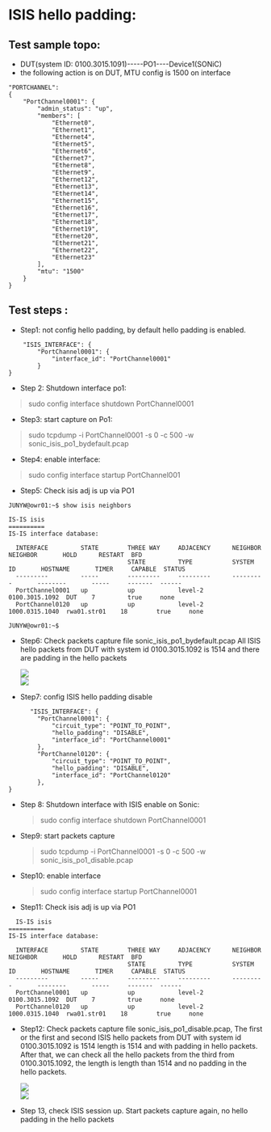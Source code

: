 # ISIS hello padding:
## Test sample topo:

- DUT(system ID: 0100.3015.1091)-----PO1----Device1(SONiC)
- the following action is on DUT, MTU config is 1500 on interface
```
"PORTCHANNEL":
{
    "PortChannel0001": {
        "admin_status": "up",
        "members": [
            "Ethernet0",
            "Ethernet1",
            "Ethernet4",
            "Ethernet5",
            "Ethernet6",
            "Ethernet7",
            "Ethernet8",
            "Ethernet9",
            "Ethernet12",
            "Ethernet13",
            "Ethernet14",
            "Ethernet15",
            "Ethernet16",
            "Ethernet17",
            "Ethernet18",
            "Ethernet19",
            "Ethernet20",
            "Ethernet21",
            "Ethernet22",
            "Ethernet23"
        ],
        "mtu": "1500"
    }
}
```




## Test steps :
* Step1: not config hello padding, by default hello padding is enabled.
```
    "ISIS_INTERFACE": {
        "PortChannel0001": {
            "interface_id": "PortChannel0001"
        }
}
```

* Step 2: Shutdown interface po1: 

> sudo config interface shutdown PortChannel0001

* Step3: start capture on Po1:
> sudo tcpdump -i PortChannel0001 -s 0 -c 500 -w sonic_isis_po1_bydefault.pcap

 * Step4: enable interface:
> sudo config interface startup PortChannel001

* Step5: Check isis adj is up via PO1
```
JUNYW@owr01:~$ show isis neighbors 

IS-IS isis
==========
IS-IS interface database:

  INTERFACE         STATE        THREE WAY     ADJACENCY      NEIGHBOR        NEIGHBOR       HOLD      RESTART  BFD
                                 STATE         TYPE           SYSTEM ID       HOSTNAME       TIMER     CAPABLE  STATUS
  ---------         -----        ---------     ---------      ---------       --------       -----     -------  ------
  PortChannel0001   up           up            level-2        0100.3015.1092  DUT    7         true     none
  PortChannel0120   up           up            level-2        1000.0315.1040  rwa01.str01    18        true     none

JUNYW@owr01:~$ 
```

* Step6: Check packets capture file sonic_isis_po1_bydefault.pcap
All ISIS hello packets from DUT with system id  0100.3015.1092 is 1514 and there are padding in the hello packets

  ![](./images/isis_1.png)  
  ![](./images/isis_2.png)  

* Step7: config ISIS hello padding disable
  
  
```
      "ISIS_INTERFACE": {
        "PortChannel0001": {
            "circuit_type": "POINT_TO_POINT",
            "hello_padding": "DISABLE",
            "interface_id": "PortChannel0001"
        },
        "PortChannel0120": {
            "circuit_type": "POINT_TO_POINT",
            "hello_padding": "DISABLE",
            "interface_id": "PortChannel0120"
        },
}
```

* Step 8: Shutdown interface with ISIS enable on Sonic:
  
    > sudo config interface shutdown PortChannel0001

* Step9: start packets capture
  
    > sudo tcpdump -i PortChannel0001 -s 0 -c 500 -w sonic_isis_po1_disable.pcap

* Step10: enable interface
   > sudo config interface startup PortChannel0001 

* Step11: Check isis adj is up via PO1
  
```
  IS-IS isis
==========
IS-IS interface database:

  INTERFACE         STATE        THREE WAY     ADJACENCY      NEIGHBOR        NEIGHBOR       HOLD      RESTART  BFD
                                 STATE         TYPE           SYSTEM ID       HOSTNAME       TIMER     CAPABLE  STATUS
  ---------         -----        ---------     ---------      ---------       --------       -----     -------  ------
  PortChannel0001   up           up            level-2        0100.3015.1092  DUT    7         true     none
  PortChannel0120   up           up            level-2        1000.0315.1040  rwa01.str01    18        true     none
```

* Step12: Check packets capture file sonic_isis_po1_disable.pcap, The first or the first and second ISIS hello packets from DUT with system id  0100.3015.1092 is 1514 length is 1514 and with padding in hello packets.
  After that, we can check all the hello packets from the third from  0100.3015.1092, the length is length than 1514 and no padding in the hello packets.

  ![](./images/isis_3.png)  
  ![](./images/isis_4.png)  

* Step 13, check ISIS session up. Start packets capture again, no hello padding in the hello packets
